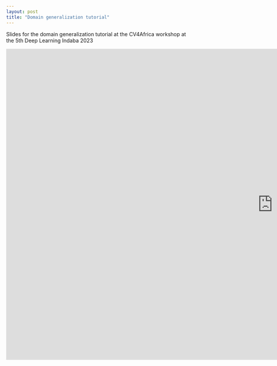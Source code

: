 ```yaml
---
layout: post
title: "Domain generalization tutorial"
---
```


Slides for the domain generalization tutorial at the CV4Africa workshop at the 5th Deep Learning Indaba 2023

<iframe src="https://docs.google.com/presentation/d/e/2PACX-1vRJUmJE0LC-PaiBFGCO4MduMmujQAonWn9j-qFMvEzX1EPJhr5ieVfng3U5HZM2Dz49_OLD-DOY6fYr/embed?start=false&loop=false&delayms=5000" frameborder="0" width="1440" height="839" allowfullscreen="true" mozallowfullscreen="true" webkitallowfullscreen="true"></iframe>

